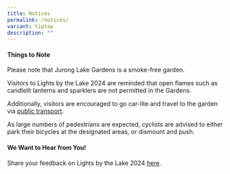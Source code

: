 ```yaml
---
title: Notices
permalink: /notices/
variant: tiptap
description: ""
---
```

<h4><strong>Things to Note </strong></h4>
<p>Please note that Jurong Lake Gardens is a smoke-free garden.</p>
<p>Visitors to Lights by the Lake 2024 are reminded that open flames such
as candlelit lanterns and sparklers are not permitted in the Gardens.</p>
<p>Additionally, visitors are encouraged to go car-lite and travel to the
garden via <a href="/getting-here/" rel="noopener nofollow" target="_blank">public transport</a>.</p>
<p>As large numbers of pedestrians are expected, cyclists are advised to
either park their bicycles at the designated areas, or dismount and push.</p>
<h4><strong>We Want to Hear from You!</strong></h4>
<p>Share your feedback on Lights by the Lake 2024 <a href="https://go.gov.sg/lbtl2024-feedback" rel="noopener nofollow" target="_blank">here</a>.</p>